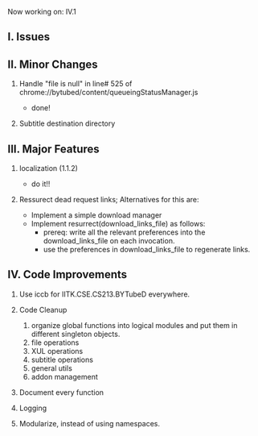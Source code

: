 Now working on: IV.1

I. Issues
---------

II. Minor Changes
-----------------

1. Handle "file is null" in line# 525 of chrome://bytubed/content/queueingStatusManager.js
    - done!

2. Subtitle destination directory 

III. Major Features
------------------
1. localization  (1.1.2)
    - do it!!

2. Ressurect dead request links;  Alternatives for this are:
    - Implement a simple download manager
    - Implement resurrect(download_links_file) as follows:
        - prereq: write all the relevant preferences into the download_links_file on each invocation.
        - use the preferences in download_links_file to regenerate links.


IV. Code Improvements
----------------------
1. Use iccb for IITK.CSE.CS213.BYTubeD everywhere.
    
2. Code Cleanup
    1. organize global functions into logical modules and put them in different singleton objects.
    2. file operations
    3. XUL operations
    4. subtitle operations
    5. general utils
    6. addon management
            
3. Document every function
    
4. Logging
    
5. Modularize, instead of using namespaces.